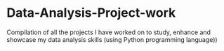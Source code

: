 # Data-Analysis-Project-work
Compilation of all the projects I have worked on to study, enhance and showcase my data analysis skills (using Python programming language))
